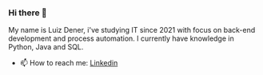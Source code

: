 ### Hi there 👋

My name is Luiz Dener, i've studying IT since 2021 with focus on back-end development and process automation. I currently have knowledge in Python, Java and SQL.

- 📫 How to reach me: [Linkedin](https://www.linkedin.com/in/luiz-dener-7154b2215)

<!--
**luizdener/luizdener** is a ✨ _special_ ✨ repository because its `README.md` (this file) appears on your GitHub profile.

Here are some ideas to get you started:

- 🔭 I’m currently working on ...
- 🌱 I’m currently learning ...
- 👯 I’m looking to collaborate on ...
- 🤔 I’m looking for help with ...
- 💬 Ask me about ...
- 📫 How to reach me: ...
- 😄 Pronouns: ...
- ⚡ Fun fact: ...
-->
